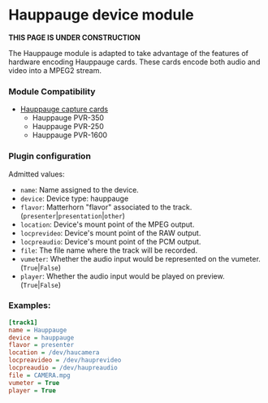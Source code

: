 
Hauppauge device module
=======================

**THIS PAGE IS UNDER CONSTRUCTION**

The Hauppauge module is adapted to take advantage of the features of hardware encoding Hauppauge cards. These cards encode both audio and video into a MPEG2 stream.

### Module Compatibility
* [Hauppauge capture cards](Devices/Hauppauge.md)  
  *  Hauppauge PVR-350  
  *  Hauppauge PVR-250  
  *  Hauppauge PVR-1600  

### Plugin configuration
Admitted values:

* `name`: Name assigned to the device.
* `device`: Device type: hauppauge
* `flavor`: Matterhorn "flavor" associated to the track. (`presenter`|`presentation`|`other`)
* `location`: Device's mount point of the MPEG output.
* `locprevideo`: Device's mount point of the RAW output.
* `locpreaudio`: Device's mount point of the PCM output.
* `file`: The file name where the track will be recorded.
* `vumeter`: Whether the audio input would be represented on the vumeter. (`True`|`False`)
* `player`: Whether the audio input would be played on preview. (`True`|`False`)

### Examples:
```ini
[track1]
name = Hauppauge
device = hauppauge
flavor = presenter
location = /dev/haucamera
locpreavideo = /dev/hauprevideo
locpreaudio = /dev/haupreaudio
file = CAMERA.mpg
vumeter = True
player = True
```
